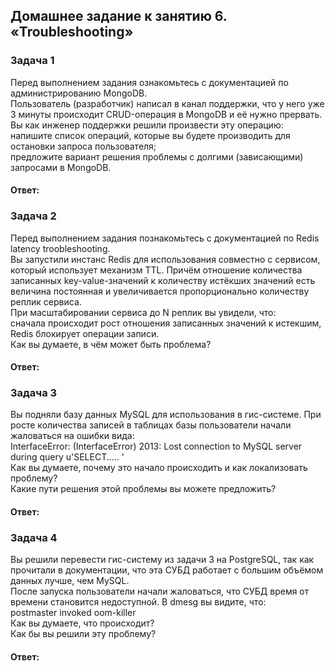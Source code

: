 ## Домашнее задание к занятию 6. «Troubleshooting»  

### Задача 1  
Перед выполнением задания ознакомьтесь с документацией по администрированию MongoDB.  
Пользователь (разработчик) написал в канал поддержки, что у него уже 3 минуты происходит CRUD-операция в MongoDB и её нужно прервать.  
Вы как инженер поддержки решили произвести эту операцию:  
напишите список операций, которые вы будете производить для остановки запроса пользователя;  
предложите вариант решения проблемы с долгими (зависающими) запросами в MongoDB.  

#### Ответ:  


### Задача 2  
Перед выполнением задания познакомьтесь с документацией по Redis latency troobleshooting.  
Вы запустили инстанс Redis для использования совместно с сервисом, который использует механизм TTL. Причём отношение количества записанных key-value-значений к количеству истёкших значений есть величина постоянная и увеличивается пропорционально количеству реплик сервиса.  
При масштабировании сервиса до N реплик вы увидели, что:  
сначала происходит рост отношения записанных значений к истекшим,  
Redis блокирует операции записи.  
Как вы думаете, в чём может быть проблема?  

#### Ответ:  


### Задача 3  
Вы подняли базу данных MySQL для использования в гис-системе. При росте количества записей в таблицах базы пользователи начали жаловаться на ошибки вида:  
InterfaceError: (InterfaceError) 2013: Lost connection to MySQL server during query u'SELECT..... '  
Как вы думаете, почему это начало происходить и как локализовать проблему?  
Какие пути решения этой проблемы вы можете предложить?  

#### Ответ:  


### Задача 4  
Вы решили перевести гис-систему из задачи 3 на PostgreSQL, так как прочитали в документации, что эта СУБД работает с большим объёмом данных лучше, чем MySQL.  
После запуска пользователи начали жаловаться, что СУБД время от времени становится недоступной. В dmesg вы видите, что:  
postmaster invoked oom-killer  
Как вы думаете, что происходит?  
Как бы вы решили эту проблему?  

#### Ответ:  

